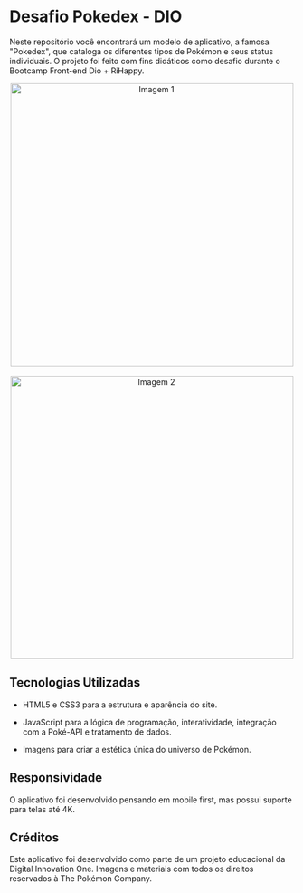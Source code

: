 
# Desafio Pokedex - DIO

Neste repositório você encontrará um modelo de aplicativo, a famosa "Pokedex", que cataloga os diferentes tipos de Pokémon e seus status individuais. O projeto foi feito com fins didáticos como desafio durante o Bootcamp Front-end Dio + RiHappy.

<p align="center">
  <img src="https://github.com/user-attachments/assets/c1f63b21-a69f-4d16-b2a3-a41b86815e64" alt="Imagem 1" height="500">&nbsp;&nbsp;&nbsp;&nbsp;&nbsp;&nbsp;&nbsp;&nbsp;&nbsp;&nbsp;&nbsp;&nbsp;&nbsp;
  <img src="https://github.com/user-attachments/assets/5d09629b-55d2-4495-b374-4e6a362e4598" alt="Imagem 2" height="500">


 


## Tecnologias Utilizadas
* HTML5 e CSS3 para a estrutura e aparência do site.

* JavaScript para a lógica de programação, interatividade, integração com a Poké-API e tratamento de dados.

* Imagens para criar a estética única do universo de Pokémon.

## Responsividade

O aplicativo foi desenvolvido pensando em mobile first, mas possui suporte para telas até 4K.

## Créditos
Este aplicativo foi desenvolvido como parte de um projeto educacional da Digital Innovation One. Imagens e materiais com todos os direitos reservados à The Pokémon Company.
